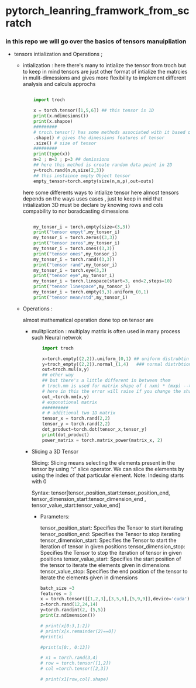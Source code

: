 # pytorch_leanring_framwork_from_scratch

### in this repo we will go over the basics of tensors manuipliation

* tensors intialization and Operations ; 

    * intialization :
        here there's many to intialize the tensor from troch but to keep in mind 
        tensors are just other format of intialize the matrcies in mulit-dimessions 
        and gives more flexibility to implement different analysis and calculs approchs 

        ```python

            import troch 

            x = torch.tensor([1,5,6]) ## this tensor is 1D
            print(x.ndimesions())
            print(x.shapoe)
            #########
            # troch.tensor() has some methods associated with it based on class  such :
            .shape() # gives the dimessions features of tensor
            .size() # size of tensor
            #########
            print(type(x))
            n=2 ; m=3 ; p=3 ## demissions 
            ## here this method is create random data point in 2D 
            y=troch.rand(n,m,size(2,3))
            ## this instaince empty Object tensor 
            empty_tensor=torch.empty(size(n,m,p),out=outs)
        ```

        here some differents ways to intialize tensor here almost tensors depends on 
        the ways uses cases , just to keep in mid that intialization 3D must be declare by knowing rows and cols compability to nor boradcasting dimessions 

        ```python

            my_tonsor_i = torch.empty(size=(3,3))
            print("tensor empyt",my_tonsor_i)
            my_tonsor_i = torch.zeros((3,3))
            print("tensor zeros",my_tonsor_i)
            my_tonsor_i = torch.ones((3,3))
            print("tensor ones",my_tonsor_i)
            my_tonsor_i = torch.rand((3,3))
            print("tensor rand",my_tonsor_i)
            my_tonsor_i = torch.eye(3,3)
            print("tensor eye",my_tonsor_i)
            my_tonsor_i = torch.linspace(start=3, end=2,steps=10)
            print("tensor linespace",my_tonsor_i)
            my_tonsor_i = torch.empty(3,3).uniform_(0,1)
            print("tensor mean/std",my_tonsor_i)

        ```
    * Operations  :     

        almost mathematical operation done top on tensor are 

        * mulitplication :
            multiplay matrix is often used in many process such Neural netwrok 

            ```python 
                import troch 

                x=torch.empty((2,2)).uniform_(0,1) ## uniform distrubtin 
                y=troch_empty((2,2)).normal_(1,4)   ### normal distrbtion 
                out=troch.mul(x,y)
                ## other way 
                ## but there's a little different in between them 
                # troch.mm is used for matrix shape of ( nxm) * (mxp) --> (nxp)
                # here in this the error will raise if you change the shapo D 
                out_=torch.mm(x,y)
                # exponotional matrix 
                ##########
                # # additional two 1D matrix
                tensor_x = torch.rand(2,2)
                tensor_y = torch.rand(2,2)
                dot_product=torch.dot(tensor_x,tensor_y)
                print(dot_product)
                power_matrix = torch.matrix_power(matrix_x, 2)

            ```
                       
        * Slicing a 3D Tensor

            Slicing: Slicing means selecting the elements present in the tensor by using “:” slice operator. We can slice the elements by using the index of that particular element.
            Note: Indexing starts with 0

            Syntax: tensor[tensor_position_start:tensor_position_end, tensor_dimension_start:tensor_dimension_end , tensor_value_start:tensor_value_end]

            * Parameters:

                tensor_position_start: Specifies the Tensor to start iterating
                tensor_position_end: Specifies the Tensor to stop iterating
                tensor_dimension_start: Specifies the Tensor to start the iteration of tensor in given positions
                tensor_dimension_stop: Specifies the Tensor to stop the iteration of tensor in given positions
                tensor_value_start: Specifies the start position of the  tensor to iterate the elements given in dimensions
                tensor_value_stop: Specifies the end position of the tensor to iterate the elements given in dimensions

                ```python
                batch_size =3
                features = 3
                x = torch.tensor([[1,2,3],[3,5,6],[5,9,9]],device='cuda')
                z=torch.rand(12,24,14)
                y=torch.randint(2, (5,5))
                print(z.ndimension())

                # print(x[0:3,1:2])
                # print(x[x.remainder(2)==0])
                #print(x)

                #print(x[0:, 0:13])

                # x1 = torch.rand(3,4)
                # row = torch.tensor([1,2])
                # col =torch.tensor([2,3])

                # print(x1[row,col].shape)

                ``` 
